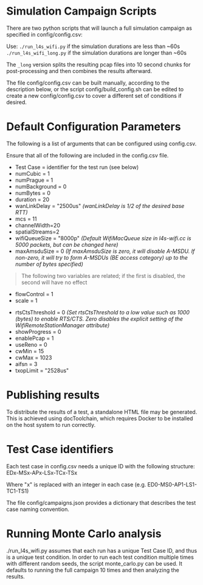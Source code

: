 # Simulation Campaign Scripts


There are two python scripts that will launch a full simulation campaign as specified in config/config.csv:

Use: `./run_l4s_wifi.py` if the simulation durations are less than ~60s
`./run_l4s_wifi_long.py` if the simulation durations are longer than ~60s

The `_long` version splits the resulting pcap files into 10 second chunks for post-processing and then combines the results afterward.

The file config/config.csv can be built manually, according to the description below, or the script config/build_config.sh can be edited to create a new config/config.csv to cover a different set of conditions if desired.

# Default Configuration Parameters

The following is a list of arguments that can be configured using config.csv.

Ensure that all of the following are included in the config.csv file.

- Test Case = identifier for the test run (see below)
- numCubic = 1  
- numPrague = 1  
- numBackground = 0  
- numBytes = 0  
- duration = 20  
- wanLinkDelay = "2500us"  _(wanLinkDelay is 1/2 of the desired base RTT)_   
- mcs = 11  
- channelWidth=20  
- spatialStreams=2  
- wifiQueueSize = "8000p" _(Default WifiMacQueue size in l4s-wifi.cc is 5000 packets, but can be changed here)_  
- maxAmsduSize = 0 _(If maxAmsduSize is zero, it will disable A-MSDU.  If non-zero, it will try to form A-MSDUs (BE access category) up to the number of bytes specified)_

> The following two variables are related; if the first is disabled,
> the second will have no effect

- flowControl = 1  
- scale = 1  
>
- rtsCtsThreshold = 0  _(Set rtsCtsThreshold to a low value such as 1000 (bytes) to enable RTS/CTS. Zero disables the explicit setting of the WifiRemoteStationManager attribute)_  
- showProgress = 0  
- enablePcap = 1  
- useReno = 0  
- cwMin = 15
- cwMax = 1023
- aifsn = 3
- txopLimit = "2528us"

# Publishing results

To distribute the results of a test, a standalone HTML file may be generated. This is achieved using docToolchain, which requires Docker to be installed on the host system to run correctly.


# Test Case identifiers

Each test case in config.csv needs a unique ID with the following structure:  
EDx-MSx-APx-LSx-TCx-TSx

Where "x" is replaced with an integer in each case (e.g. ED0-MS0-AP1-LS1-TC1-TS1)

The file config/campaigns.json provides a dictionary that describes the test case naming convention.


# Running Monte Carlo analysis

./run_l4s_wifi.py assumes that each run has a unique Test Case ID, and thus is a unique test condition.  In order to run each test condition multiple times with different random seeds, the script monte_carlo.py can be used.  It defaults to running the full campaign 10 times and then analyzing the results. 
